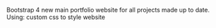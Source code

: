 Bootstrap 4 new main portfolio website for all projects made up to date. 
Using: custom css to style website
